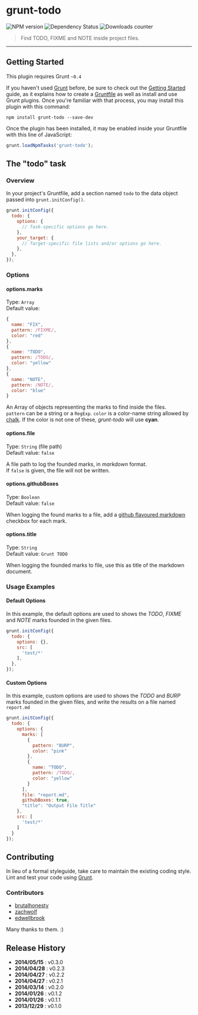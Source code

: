 # grunt-todo

![NPM version](http://img.shields.io/npm/v/grunt-todo.svg) ![Dependency Status](https://david-dm.org/leny/grunt-todo.svg) ![Downloads counter](http://img.shields.io/npm/dm/grunt-todo.svg)

> Find TODO, FIXME and NOTE inside project files.

* * *

## Getting Started

This plugin requires Grunt `~0.4`

If you haven't used [Grunt](http://gruntjs.com/) before, be sure to check out the [Getting Started](http://gruntjs.com/getting-started) guide, as it explains how to create a [Gruntfile](http://gruntjs.com/sample-gruntfile) as well as install and use Grunt plugins. Once you're familiar with that process, you may install this plugin with this command:

```shell
npm install grunt-todo --save-dev
```

Once the plugin has been installed, it may be enabled inside your Gruntfile with this line of JavaScript:

```js
grunt.loadNpmTasks('grunt-todo');
```

## The "todo" task

### Overview

In your project's Gruntfile, add a section named `todo` to the data object passed into `grunt.initConfig()`.

```js
grunt.initConfig({
  todo: {
    options: {
      // Task-specific options go here.
    },
    your_target: {
      // Target-specific file lists and/or options go here.
    },
  },
});
```

### Options

#### options.marks

Type: `Array`  
Default value: 
```js
{
  name: "FIX",
  pattern: /FIXME/,
  color: "red"
},
{
  name: "TODO",
  pattern: /TODO/,
  color: "yellow"
},
{
  name: "NOTE",
  pattern: /NOTE/,
  color: "blue"
}
```

An Array of objects representing the marks to find inside the files.  
`pattern` can be a string or a `RegExp`.
`color` is a color-name string allowed by [chalk](https://npmjs.org/package/chalk). If the color is not one of these, *grunt-todo* will use **cyan**.

#### options.file

Type: `String` (file path)  
Default value: `false`

A file path to log the founded marks, in *markdown* format.  
If `false` is given, the file will not be written.

#### options.githubBoxes

Type: `Boolean`  
Default value: `false`

When logging the found marks to a file, add a [github flavoured markdown](https://github.com/blog/1825-task-lists-in-all-markdown-documents) checkbox for each mark.

#### options.title

Type: `String`  
Default value: `Grunt TODO`

When logging the founded marks to file, use this as title of the markdown document.

### Usage Examples

#### Default Options

In this example, the default options are used to shows the *TODO*, *FIXME* and *NOTE* marks founded in the given files.

```js
grunt.initConfig({
  todo: {
    options: {},
    src: [
      'test/*'
    ],
  },
});
```

#### Custom Options

In this example, custom options are used to shows the *TODO* and *BURP* marks founded in the given files, and write the results on a file named `report.md`

```js
grunt.initConfig({
  todo: {
    options: {
      marks: [
        {
          pattern: "BURP",
          color: "pink"
        },
        {
          name: "TODO",
          pattern: /TODO/,
          color: "yellow"
        }
      ],
      file: "report.md",
      githubBoxes: true,
      "title": "Output File Title"
    },
    src: [
      'test/*'
    ]
  }
});
```

## Contributing

In lieu of a formal styleguide, take care to maintain the existing coding style.  
Lint and test your code using [Grunt](http://gruntjs.com/).

### Contributors

* [brutalhonesty](https://github.com/brutalhonesty)
* [zachwolf](https://github.com/zachwolf)
* [edwellbrook](https://github.com/edwellbrook)

Many thanks to them. :)

## Release History

* **2014/05/15** : v0.3.0
* **2014/04/28** : v0.2.3
* **2014/04/27** : v0.2.2
* **2014/04/27** : v0.2.1
* **2014/03/14** : v0.2.0
* **2014/01/26** : v0.1.2
* **2014/01/26** : v0.1.1
* **2013/12/29** : v0.1.0
